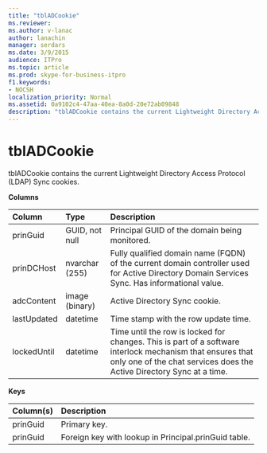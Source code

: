 ```yaml
---
title: "tblADCookie"
ms.reviewer: 
ms.author: v-lanac
author: lanachin
manager: serdars
ms.date: 3/9/2015
audience: ITPro
ms.topic: article
ms.prod: skype-for-business-itpro
f1.keywords:
- NOCSH
localization_priority: Normal
ms.assetid: 0a9102c4-47aa-40ea-8a0d-20e72ab09848
description: "tblADCookie contains the current Lightweight Directory Access Protocol (LDAP) Sync cookies."
---
```


# tblADCookie
 
tblADCookie contains the current Lightweight Directory Access Protocol (LDAP) Sync cookies.
  
**Columns**

|**Column**|**Type**|**Description**|
|:-----|:-----|:-----|
|prinGuid  <br/> |GUID, not null  <br/> |Principal GUID of the domain being monitored.  <br/> |
|prinDCHost  <br/> |nvarchar (255)  <br/> |Fully qualified domain name (FQDN) of the current domain controller used for Active Directory Domain Services Sync. Has informational value.  <br/> |
|adcContent  <br/> |image (binary)  <br/> |Active Directory Sync cookie.  <br/> |
|lastUpdated  <br/> |datetime  <br/> |Time stamp with the row update time.  <br/> |
|lockedUntil  <br/> |datetime  <br/> |Time until the row is locked for changes. This is part of a software interlock mechanism that ensures that only one of the chat services does the Active Directory Sync at a time.  <br/> |
   
**Keys**

|**Column(s)**|**Description**|
|:-----|:-----|
|prinGuid  <br/> |Primary key.  <br/> |
|prinGuid  <br/> |Foreign key with lookup in Principal.prinGuid table.  <br/> |
   


